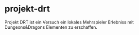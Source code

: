 # projekt-drt
Projekt DRT ist ein Versuch ein lokales Mehrspieler Erlebniss mit Dungeons&amp;Dragons Elementen zu erschaffen.
